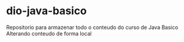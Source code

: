 # dio-java-basico
Repositorio para armazenar todo o conteudo do curso de Java Basico
Alterando conteudo de forma local